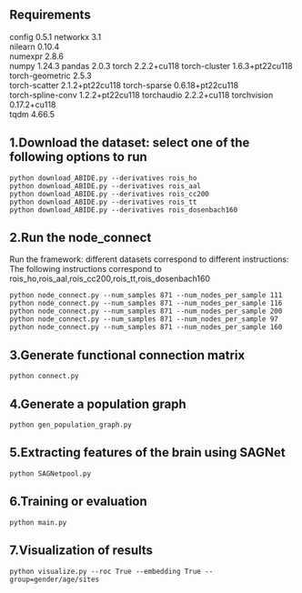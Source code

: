 ## Requirements
config	0.5.1
networkx	3.1		
nilearn	0.10.4	
numexpr	2.8.6	
numpy	1.24.3
pandas	2.0.3
torch	2.2.2+cu118	
torch-cluster	1.6.3+pt22cu118	
torch-geometric	2.5.3	
torch-scatter	2.1.2+pt22cu118	
torch-sparse	0.6.18+pt22cu118	
torch-spline-conv	1.2.2+pt22cu118	
torchaudio	2.2.2+cu118	
torchvision	0.17.2+cu118	
tqdm	4.66.5
## 1.Download the dataset: select one of the following options to run

```
python download_ABIDE.py --derivatives rois_ho
python download_ABIDE.py --derivatives rois_aal
python download_ABIDE.py --derivatives rois_cc200
python download_ABIDE.py --derivatives rois_tt
python download_ABIDE.py --derivatives rois_dosenbach160
```

## 2.Run the node_connect
Run the framework: different datasets correspond to different instructions:
The following instructions correspond to rois_ho,rois_aal,rois_cc200,rois_tt,rois_dosenbach160
```
python node_connect.py --num_samples 871 --num_nodes_per_sample 111
python node_connect.py --num_samples 871 --num_nodes_per_sample 116
python node_connect.py --num_samples 871 --num_nodes_per_sample 200
python node_connect.py --num_samples 871 --num_nodes_per_sample 97
python node_connect.py --num_samples 871 --num_nodes_per_sample 160
```
## 3.Generate functional connection matrix
```
python connect.py
```
## 4.Generate a population graph
```
python gen_population_graph.py
```
## 5.Extracting features of the brain using SAGNet
```
python SAGNetpool.py
```
## 6.Training or evaluation
```
python main.py
```

## 7.Visualization of results
```
python visualize.py --roc True --embedding True --group=gender/age/sites
```

